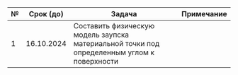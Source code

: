 | № | Срок (до)  |Задача  | Примечание  |
|--|-------------|--------------|----------------|
|1  | 16.10.2024 |Cоставить физическую модель заупска материальной точки под определенным углом к поверхности|  |

